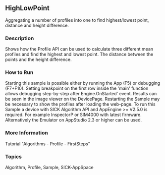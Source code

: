 ## HighLowPoint
Aggregating a number of profiles into one to find highest/lowest point, distance and height difference.
### Description
Shows how the Profile API can be used to calculate three different mean profiles and find the highest and lowest point. The distance between the points and the height difference.
### How to Run
Starting this sample is possible either by running the App (F5) or debugging (F7+F10). Setting breakpoint on the first row inside the 'main' function allows debugging step-by-step after Engine.OnStarted' event. Results can be seen in the image viewer on the DevicePage.
Restarting the Sample may be necessary to show the profiles after loading the web-page. 
To run this Sample a device with SICK Algorithm API and AppEngine >= V2.5.0 is
required. For example InspectorP or SIM4000 with latest firmware. Alternatively the Emulator on AppStudio 2.3 or higher can be used.
### More Information
Tutorial "Algorithms - Profile - FirstSteps"

### Topics
Algorithm, Profile, Sample, SICK-AppSpace
